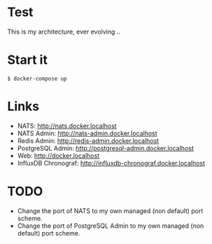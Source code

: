 # Test

This is my architecture, ever evolving ..

# Start it

    $ docker-compose up

# Links

* NATS: http://nats.docker.localhost
* NATS Admin: http://nats-admin.docker.localhost
* Redis Admin: http://redis-admin.docker.localhost
* PostgreSQL Admin: http://postgresql-admin.docker.localhost
* Web: http://docker.localhost
* InfluxDB Chronograf: http://influxdb-chronograf.docker.localhost

# TODO

* Change the port of NATS to my own managed (non default) port scheme.
* Change the port of PostgreSQL Admin to my own managed (non default) port scheme.
